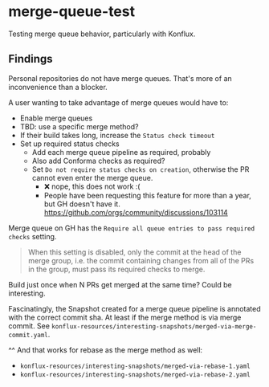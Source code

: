 # merge-queue-test

Testing merge queue behavior, particularly with Konflux.

## Findings

Personal repositories do not have merge queues. That's more of an inconvenience
than a blocker.

A user wanting to take advantage of merge queues would have to:

- Enable merge queues
- TBD: use a specific merge method?
- If their build takes long, increase the `Status check timeout`
- Set up required status checks
  - Add each merge queue pipeline as required, probably
  - Also add Conforma checks as required?
  - Set `Do not require status checks on creation`, otherwise the PR cannot even
    enter the merge queue.
    - ❌ nope, this does not work :(
    - People have been requesting this feature for more than a year, but GH doesn't
      have it. <https://github.com/orgs/community/discussions/103114>

Merge queue on GH has the `Require all queue entries to pass required checks` setting.

> When this setting is disabled, only the commit at the head of the merge group,
> i.e. the commit containing changes from all of the PRs in the group, must pass
> its required checks to merge.

Build just once when N PRs get merged at the same time? Could be interesting.

Fascinatingly, the Snapshot created for a merge queue pipeline is annotated with
the correct commit sha. At least if the merge method is via merge commit. See
`konflux-resources/interesting-snapshots/merged-via-merge-commit.yaml`.

^^ And that works for rebase as the merge method as well:

- `konflux-resources/interesting-snapshots/merged-via-rebase-1.yaml`
- `konflux-resources/interesting-snapshots/merged-via-rebase-2.yaml`
